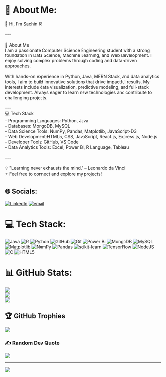 # 💫 About Me:
 👋 Hi, I'm Sachin K!  <br><br>---<br><br>🚀 About Me  <br>I am a passionate Computer Science Engineering student with a strong foundation in Data Science, Machine Learning, and Web Development. I enjoy solving complex problems through coding and data-driven approaches.  <br><br>With hands-on experience in Python, Java, MERN Stack, and data analytics tools, I aim to build innovative solutions that drive impactful results. My interests include data visualization, predictive modeling, and full-stack development. Always eager to learn new technologies and contribute to challenging projects.  <br><br>---<br>💻 Tech Stack  <br>- Programming Languages: Python, Java  <br>- Databases: MongoDB, MySQL  <br>- Data Science Tools: NumPy, Pandas, Matplotlib, JavaScript-D3  <br>- Web Development:HTML5, CSS, JavaScript, React.js, Express.js, Node.js  <br>- Developer Tools: GitHub, VS Code  <br>- Data Analytics Tools: Excel, Power BI, R Language, Tableau  <br><br>---<br><br>💡 "Learning never exhausts the mind." – Leonardo da Vinci  <br>⭐ Feel free to connect and explore my projects!  <br>


## 🌐 Socials:
[![LinkedIn](https://img.shields.io/badge/LinkedIn-%230077B5.svg?logo=linkedin&logoColor=white)](https://linkedin.com/in/https://www.linkedin.com/in/sachin-k-575520254/) [![email](https://img.shields.io/badge/Email-D14836?logo=gmail&logoColor=white)](mailto:sachinkamaraj183@gmail.com) 

# 💻 Tech Stack:
![Java](https://img.shields.io/badge/java-%23ED8B00.svg?style=for-the-badge&logo=openjdk&logoColor=white) ![R](https://img.shields.io/badge/r-%23276DC3.svg?style=for-the-badge&logo=r&logoColor=white) ![Python](https://img.shields.io/badge/python-3670A0?style=for-the-badge&logo=python&logoColor=ffdd54) ![GitHub](https://img.shields.io/badge/github-%23121011.svg?style=for-the-badge&logo=github&logoColor=white) ![Git](https://img.shields.io/badge/git-%23F05033.svg?style=for-the-badge&logo=git&logoColor=white) ![Power Bi](https://img.shields.io/badge/power_bi-F2C811?style=for-the-badge&logo=powerbi&logoColor=black) ![MongoDB](https://img.shields.io/badge/MongoDB-%234ea94b.svg?style=for-the-badge&logo=mongodb&logoColor=white) ![MySQL](https://img.shields.io/badge/mysql-4479A1.svg?style=for-the-badge&logo=mysql&logoColor=white) ![Matplotlib](https://img.shields.io/badge/Matplotlib-%23ffffff.svg?style=for-the-badge&logo=Matplotlib&logoColor=black) ![NumPy](https://img.shields.io/badge/numpy-%23013243.svg?style=for-the-badge&logo=numpy&logoColor=white) ![Pandas](https://img.shields.io/badge/pandas-%23150458.svg?style=for-the-badge&logo=pandas&logoColor=white) ![scikit-learn](https://img.shields.io/badge/scikit--learn-%23F7931E.svg?style=for-the-badge&logo=scikit-learn&logoColor=white) ![TensorFlow](https://img.shields.io/badge/TensorFlow-%23FF6F00.svg?style=for-the-badge&logo=TensorFlow&logoColor=white) ![NodeJS](https://img.shields.io/badge/node.js-6DA55F?style=for-the-badge&logo=node.js&logoColor=white) ![C](https://img.shields.io/badge/c-%2300599C.svg?style=for-the-badge&logo=c&logoColor=white) ![HTML5](https://img.shields.io/badge/html5-%23E34F26.svg?style=for-the-badge&logo=html5&logoColor=white)
# 📊 GitHub Stats:
![](https://github-readme-stats.vercel.app/api?username=sachin-183&theme=dark&hide_border=false&include_all_commits=false&count_private=false)<br/>
![](https://nirzak-streak-stats.vercel.app/?user=sachin-183&theme=dark&hide_border=false)<br/>
![](https://github-readme-stats.vercel.app/api/top-langs/?username=sachin-183&theme=dark&hide_border=false&include_all_commits=false&count_private=false&layout=compact)

## 🏆 GitHub Trophies
![](https://github-profile-trophy.vercel.app/?username=sachin-183&theme=radical&no-frame=false&no-bg=true&margin-w=4)

### ✍️ Random Dev Quote
![](https://quotes-github-readme.vercel.app/api?type=horizontal&theme=radical)

---
[![](https://visitcount.itsvg.in/api?id=sachin-183&icon=0&color=0)](https://visitcount.itsvg.in)

<!-- Proudly created with GPRM ( https://gprm.itsvg.in ) -->
